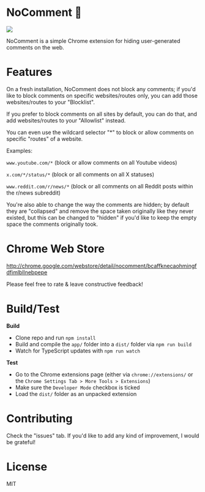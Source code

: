 # NoComment 🙊

![](https://img.shields.io/badge/version-2.0.0-green.svg)

NoComment is a simple Chrome extension for hiding user-generated comments on the web.

# Features

On a fresh installation, NoComment does not block any comments; if you'd like to block comments on specific websites/routes only, you can add those websites/routes to your "Blocklist".

If you prefer to block comments on all sites by default, you can do that, and add websites/routes to your "Allowlist" instead.

You can even use the wildcard selector "*" to block or allow comments on specific "routes" of a website.

Examples:

```www.youtube.com/*``` (block or allow comments on all Youtube videos)

```x.com/*/status/*``` (block or all comments on all X statuses)

```www.reddit.com/r/news/*``` (block or all comments on all Reddit posts within the r/news subreddit)

You're also able to change the way the comments are hidden; by default they are "collapsed" and remove the space taken originally like they never existed, but this can be changed to "hidden" if you'd like to keep the empty space the comments originally took.

# Chrome Web Store

http://chrome.google.com/webstore/detail/nocomment/bcaffknecaohmingfdfimlbllnebpepe

Please feel free to rate & leave constructive feedback!

# Build/Test

**Build**

* Clone repo and run `npm install`
* Build and compile the `app/` folder into a `dist/` folder via `npm run build`
* Watch for TypeScript updates with `npm run watch`

**Test**

* Go to the Chrome extensions page (either via `chrome://extensions/` or the `Chrome Settings Tab > More Tools > Extensions`)
* Make sure the `Developer Mode` checkbox is ticked
* Load the `dist/` folder as an unpacked extension

# Contributing

Check the "issues" tab. If you'd like to add any kind of improvement, I would be grateful!

# License

MIT

